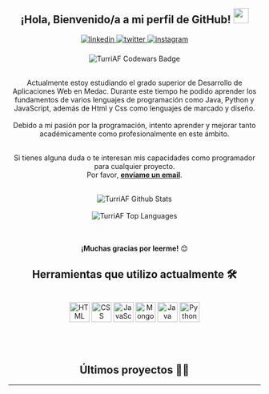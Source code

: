 <div align="center">
<h2>¡Hola, Bienvenido/a a mi perfil de GitHub! <img src="https://github.com/abdoachhoubi/abdoachhoubi/blob/main/gifs/Hi.gif" width="30"></h2>
<a href="https://linkedin.com/in/david-aguilar-fernández" target="_blank">
<img src=https://img.shields.io/badge/linkedin-%2300acee.svg?color=405DE6&style=for-the-badge&logo=linkedin&logoColor=white alt=linkedin style="margin-bottom: 5px;" />
</a>
<a href="https://twitter.com/Turri_3960" target="_blank">
<img src=https://img.shields.io/badge/twitter-%2300acee.svg?color=1DA1F2&style=for-the-badge&logo=twitter&logoColor=white alt=twitter style="margin-bottom: 5px;" />
</a>
<a href="https://instagram.com/david_agf_22" target="_blank">
<img src=https://img.shields.io/badge/instagram-%ff5851db.svg?color=C13584&style=for-the-badge&logo=instagram&logoColor=white alt=instagram style="margin-bottom: 5px;" />
</a>
<br />
<br />
<img src="https://www.codewars.com/users/TurriAF/badges/large" alt="TurriAF Codewars Badge">
<br />
<br />

Actualmente estoy estudiando el grado superior de Desarrollo de Aplicaciones Web en Medac. Durante este tiempo he podido aprender los fundamentos de varios lenguajes de programación como Java, Python y JavaScript, además de Html y Css como lenguajes de marcado y diseño.
<br />
<br />
Debido a mi pasión por la programación, intento aprender y mejorar tanto académicamente como profesionalmente en este ámbito.
<br />
<br />

Si tienes alguna duda o te interesan mis capacidades como programador para cualquier proyecto.<br />
Por favor, <a href="mailto:david34512@gmail.com"><b>envíame un email</b></a>.
<br />
<br />

<img align="center" src="https://github-readme-stats.vercel.app/api?username=TurriAF&theme=darcula&show_icons=true&hide_border=true&count_private=true" alt="TurriAF Github Stats">
<br />
<br />
<img src="https://github-readme-stats.vercel.app/api/top-langs/?username=TurriAF&theme=darcula&show_icons=true&hide_border=true&layout=compact" alt="TurriAF Top Languages"/>
<br />
<br />
<br />

**¡Muchas gracias por leerme!** 😊

</div>

<div align="center">

## Herramientas que utilizo actualmente 🛠️

<br />
<a margin="10" href="https://developer.mozilla.org/en-US/docs/Web/HTML" target="_blank"><img margin="10px" height="40"  alt="HTML"></a>
<a margin="10" href="https://developer.mozilla.org/en-US/docs/Web/CSS" target="_blank"><img margin="10px" height="40"  alt="CSS"></a>
<a margin="10" href="https://developer.mozilla.org/en-US/docs/Web/JavaScript" target="_blank"><img margin="10px" height="40"  alt="JavaScript"></a>
<a margin="10" href="https://mongodb.com" target="_blank"><img margin="10px" height="40"  alt="MongoDB"></a>
<a margin="10" href="https://www.java.com/es/" target="_blank"><img margin="10px" height="40"  alt="Java"></a>
<a margin="10" href="https://www.python.org" target="_blank"><img margin="10px" height="40"  alt="Python"></a>
</div>
<br />
<br />

<div align="center">
<br />

## Últimos proyectos 🧑‍💻


</div>

---
